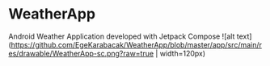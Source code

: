# WeatherApp
Android Weather Application developed with Jetpack Compose
![alt text](https://github.com/EgeKarabacak/WeatherApp/blob/master/app/src/main/res/drawable/WeatherApp-sc.png?raw=true | width=120px)
